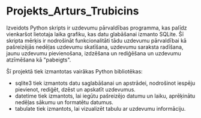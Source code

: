 # Projekts_Arturs_Trubicins

Izveidots Python skripts ir uzdevumu pārvaldības programma, kas palīdz vienkaršot lietotaja laika grafiku, kas datu glabāšanai izmanto SQLite. Šī skripta mērķis ir nodrošināt funkcionalitāti tādu uzdevumu pārvaldībai kā pašreizējās nedēļas uzdevumu skatīšana, uzdevumu saraksta radīšana, jaunu uzdevumu pievienošana, izdzēšana un rediģēšana un uzdevumu atzīmēšana kā "pabeigts".

Šī projektā tiek izmantotas vairākas Python bibliotēkas:

- sqlite3 tiek izmantots datu saglabāšanai un apstrādei, nodrošinot iespēju pievienot, rediģēt, dzēst un apskatīt uzdevumus.
- datetime tiek izmantots, lai iegūtu pašreizējo datumu un laiku, aprēķinātu nedēļas sākumu un formatētu datumus.
- tabulate tiek izmantots, lai vizualizēt tabulu ar uzdevumu informāciju.